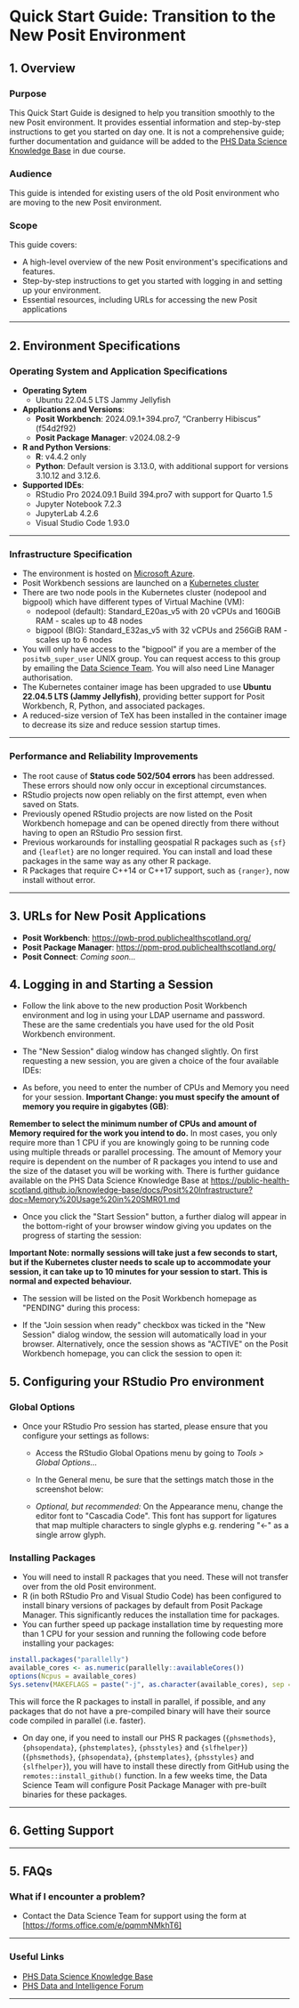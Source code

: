 # Quick Start Guide: Transition to the New Posit Environment

## 1. Overview

### Purpose
This Quick Start Guide is designed to help you transition smoothly to the new Posit environment. It provides essential information and step-by-step instructions to get you started on day one.  It is not a comprehensive guide; further documentation and guidance will be added to the [PHS Data Science Knowledge Base](https://public-health-scotland.github.io/knowledge-base/) in due course.

### Audience
This guide is intended for existing users of the old Posit environment who are moving to the new Posit environment.

### Scope
This guide covers:
- A high-level overview of the new Posit environment's specifications and features.
- Step-by-step instructions to get you started with logging in and setting up your environment.
- Essential resources, including URLs for accessing the new Posit applications

---

## 2. Environment Specifications

### Operating System and Application Specifications

- **Operating Sytem**
  - Ubuntu 22.04.5 LTS Jammy Jellyfish
- **Applications and Versions**:
  - **Posit Workbench**: 2024.09.1+394.pro7, “Cranberry Hibiscus” (f54d2f92)
  - **Posit Package Manager**: v2024.08.2-9
- **R and Python Versions**:
  - **R**: v4.4.2 only
  - **Python**: Default version is 3.13.0, with additional support for versions 3.10.12 and 3.12.6.
- **Supported IDEs**:
  - RStudio Pro 2024.09.1 Build 394.pro7 with support for Quarto 1.5
  - Jupyter Notebook 7.2.3
  - JupyterLab 4.2.6
  - Visual Studio Code 1.93.0

---

### Infrastructure Specification
- The environment is hosted on [Microsoft Azure](https://azure.microsoft.com/en-gb).
- Posit Workbench sessions are launched on a [Kubernetes cluster](https://www.vmware.com/topics/kubernetes-cluster)
- There are two node pools in the Kubernetes cluster (nodepool and bigpool) which have different types of Virtual Machine (VM):
  - nodepool (default): Standard_E20as_v5 with 20 vCPUs and 160GiB RAM - scales up to 48 nodes
  - bigpool (BIG): Standard_E32as_v5 with 32 vCPUs and 256GiB RAM - scales up to 6 nodes
- You will only have access to the "bigpool" if you are a member of the `positwb_super_user` UNIX group.  You can request access to this group by emailing the [Data Science Team](phs.datascience@phs.scot).  You will also need Line Manager authorisation.
- The Kubernetes container image has been upgraded to use **Ubuntu 22.04.5 LTS (Jammy Jellyfish)**, providing better support for Posit Workbench, R, Python, and associated packages.
- A reduced-size version of TeX has been installed in the container image to decrease its size and reduce session startup times.

---

### Performance and Reliability Improvements
- The root cause of **Status code 502/504 errors** has been addressed.  These errors should now only occur in exceptional circumstances.
- RStudio projects now open reliably on the first attempt, even when saved on Stats.
- Previously opened RStudio projects are now listed on the Posit Workbench homepage and can be opened directly from there without having to open an RStudio Pro session first.
- Previous workarounds for installing geospatial R packages such as `{sf}` and `{leaflet}` are no longer required.  You can install and load these packages in the same way as any other R package.
- R Packages that require C++14 or C++17 support, such as `{ranger}`, now install without error.

---

## 3. URLs for New Posit Applications
- **Posit Workbench**: https://pwb-prod.publichealthscotland.org/
- **Posit Package Manager**: https://ppm-prod.publichealthscotland.org/
- **Posit Connect**: _Coming soon..._

## 4. Logging in and Starting a Session

- Follow the link above to the new production Posit Workbench environment and log in using your LDAP username and password.  These are the same credentials you have used for the old Posit Workbench environment.
- The "New Session" dialog window has changed slightly.  On first requesting a new session, you are given a choice of the four available IDEs:


- As before, you need to enter the number of CPUs and Memory you need for your session.  **Important Change: you must specify the amount of memory you require in gigabytes (GB)**:



**Remember to select the minimum number of CPUs and amount of Memory required for the work you intend to do.**  In most cases, you only require more than 1 CPU if you are knowingly going to be running code using multiple threads or parallel processing.  The amount of Memory your require is dependent on the number of R packages you intend to use and the size of the dataset you will be working with.  There is further guidance available on the PHS Data Science Knowledge Base at https://public-health-scotland.github.io/knowledge-base/docs/Posit%20Infrastructure?doc=Memory%20Usage%20in%20SMR01.md

- Once you click the "Start Session" button, a further dialog will appear in the bottom-right of your browser window giving you updates on the progress of starting the session:



**Important Note: normally sessions will take just a few seconds to start, but if the Kubernetes cluster needs to scale up to accommodate your session, it can take up to 10 minutes for your session to start.  This is normal and expected behaviour.**

- The session will be listed on the Posit Workbench homepage as "PENDING" during this process:


- If the "Join session when ready" checkbox was ticked in the "New Session" dialog window, the session will automatically load in your browser.  Alternatively, once the session shows as "ACTIVE" on the Posit Workbench homepage, you can click the session to open it:

## 5. Configuring your RStudio Pro environment

### Global Options

- Once your RStudio Pro session has started, please ensure that you configure your settings as follows:
  - Access the RStudio Global Opations menu by going to _Tools > Global Options..._
  - In the General menu, be sure that the settings match those in the screenshot below:



  - _Optional, but recommended:_ On the Appearance menu, change the editor font to "Cascadia Code".  This font has support for ligatures that map multiple characters to single glyphs e.g. rendering "<-" as a single arrow glyph.
 
### Installing Packages

- You will need to install R packages that you need.  These will not transfer over from the old Posit environment.
- R (in both RStudio Pro and Visual Studio Code) has been configured to install binary versions of packages by default from Posit Package Manager.  This significantly reduces the installation time for packages.
- You can further speed up package installation time by requesting more than 1 CPU for your session and running the following code before installing your packages:

```r
install.packages("parallelly")
available_cores <- as.numeric(parallelly::availableCores())
options(Ncpus = available_cores)
Sys.setenv(MAKEFLAGS = paste("-j", as.character(available_cores), sep = ""))
```

This will force the R packages to install in parallel, if possible, and any packages that do not have a pre-compiled binary will have their source code compiled in parallel (i.e. faster).

- On day one, if you need to install our PHS R packages (`{phsmethods}`, `{phsopendata}`, `{phstemplates}`, `{phsstyles}` and `{slfhelper}`)(`{phsmethods}`, `{phsopendata}`, `{phstemplates}`, `{phsstyles}` and `{slfhelper}`), you will have to install these directly from GitHub using the `remotes::install_github()` function.  In a few weeks time, the Data Science Team will configure Posit Package Manager with pre-built binaries for these packages.

---

## 6. Getting Support




---

## 5. FAQs
### What if I encounter a problem?
- Contact the Data Science Team for support using the form at [https://forms.office.com/e/pqmmNMkhT6]



---

### Useful Links
- [PHS Data Science Knowledge Base](https://public-health-scotland.github.io/knowledge-base/)
- [PHS Data and Intelligence Forum](https://teams.microsoft.com/l/team/19%3Ae9f55a12b7d94ef49877ff455a07f035%40thread.tacv2/conversations?groupId=ec4250f9-b70a-4f32-9372-a232ccb4f713&tenantId=10efe0bd-a030-4bca-809c-b5e6745e499a)

---


